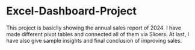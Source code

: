 # Excel-Dashboard-Project
This project is basiclly showing the annual sales report of 2024.
I have made different pivot tables and connected all of them via Slicers.
At last, I have also give sample insights and final conclusion of improving sales.
